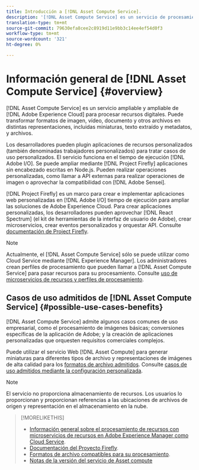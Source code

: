 ```yaml
---
title: Introducción a [!DNL Asset Compute Service].
description: '[!DNL Asset Compute Service] es un servicio de procesamiento de recursos nativo de la nube que reduce la complejidad y mejora la escalabilidad.'
translation-type: tm+mt
source-git-commit: 79630efa8cee2c8919d11e9bb3c14ee4ef54d0f3
workflow-type: tm+mt
source-wordcount: '321'
ht-degree: 0%

---
```



# Información general de [!DNL Asset Compute Service] {#overview}

[!DNL Asset Compute Service] es un servicio ampliable y ampliable de  [!DNL Adobe Experience Cloud] para procesar recursos digitales. Puede transformar formatos de imagen, vídeo, documento y otros archivos en distintas representaciones, incluidas miniaturas, texto extraído y metadatos, y archivos.

Los desarrolladores pueden plugin aplicaciones de recursos personalizados (también denominadas trabajadores personalizados) para tratar casos de uso personalizados. El servicio funciona en el tiempo de ejecución [!DNL Adobe I/O]. Se puede ampliar mediante [!DNL Project Firefly] aplicaciones sin encabezado escritas en Node.js. Pueden realizar operaciones personalizadas, como llamar a API externas para realizar operaciones de imagen o aprovechar la compatibilidad con [!DNL Adobe Sensei].

[!DNL Project Firefly] es un marco para crear e implementar aplicaciones web personalizadas en  [!DNL Adobe I/O] tiempo de ejecución para ampliar las soluciones de Adobe Experience Cloud. Para crear aplicaciones personalizadas, los desarrolladores pueden aprovechar [!DNL React Spectrum] (el kit de herramientas de la interfaz de usuario de Adobe), crear microservicios, crear eventos personalizados y orquestar API. Consulte [documentación de Project Firefly](https://www.adobe.io/apis/experienceplatform/project-firefly/docs.html).

>[!NOTE]
>
>Actualmente, el [!DNL Asset Compute Service] sólo se puede utilizar como Cloud Service mediante [!DNL Experience Manager]. Los administradores crean perfiles de procesamiento que pueden llamar a [!DNL Asset Compute Service] para pasar recursos para su procesamiento. Consulte [uso de microservicios de recursos y perfiles de procesamiento](https://experienceleague.adobe.com/docs/experience-manager-cloud-service/assets/manage/asset-microservices-configure-and-use.html).

## Casos de uso admitidos de [!DNL Asset Compute Service] {#possible-use-cases-benefits}

[!DNL Asset Compute Service] admite algunos casos comunes de uso empresarial, como el procesamiento de imágenes básicas; conversiones específicas de la aplicación de Adobe; y la creación de aplicaciones personalizadas que orquesten requisitos comerciales complejos.

Puede utilizar el servicio Web [!DNL Asset Compute] para generar miniaturas para diferentes tipos de archivo y representaciones de imágenes de alta calidad para los [formatos de archivo admitidos](https://experienceleague.adobe.com/docs/experience-manager-cloud-service/assets/file-format-support.html). Consulte [casos de uso admitidos mediante la configuración personalizada](https://experienceleague.adobe.com/docs/experience-manager-cloud-service/assets/manage/asset-microservices-configure-and-use.html).

>[!NOTE]
>
>El servicio no proporciona almacenamiento de recursos. Los usuarios lo proporcionan y proporcionan referencias a las ubicaciones de archivos de origen y representación en el almacenamiento en la nube.

<!-- TBD: Should this be mentioned in the docs?

|Asset Compute Service does not do this|Expectations from implementing client|
|---|---|
| Binary uploads or API-based asset ingestion. | Use other methods to ingest assets. |
| Store binaries or any persisted data across processing requests.| Each request is independent so treat it as a standalone request by sharing binary and processing instructions. |
| Store any configurations such as processing rules or settings for a user or an organization's account. | Add processing request to each request/instruction. |
| Direct event handling of asset creation events from storage systems and processing completed notifications, and errors. | Use Adobe I/O Events and other methods. |

-->

>[!MORELIKETHIS]
>
>* [Información general sobre el procesamiento de recursos con microservicios de recursos en Adobe Experience Manager como Cloud Service](https://experienceleague.adobe.com/docs/experience-manager-cloud-service/assets/asset-microservices-overview.html).
>* [Documentación del Proyecto Firefly](https://www.adobe.io/apis/experienceplatform/project-firefly/docs.html).
>* [Formatos de archivo compatibles para su procesamiento](https://experienceleague.adobe.com/docs/experience-manager-cloud-service/assets/file-format-support.html).
>* [Notas de la versión del servicio de Asset compute](release-notes.md)


<!-- **TBD:**
* Clarify the service can only be used within AEM as Cloud Service. The docs provided as context for custom application developers. Not to be used as a standalone service.
  ** and API as that plays a role in custom applications (accepting standard params, invoking Nui itself in the future, etc. (this is an outlook))

* link to aem as cloud service docs on asset ingestion and customization with processing profiles.
-->

